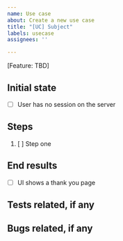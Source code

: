 ```yaml
---
name: Use case
about: Create a new use case
title: "[UC] Subject"
labels: usecase
assignees: ''

---
```

[Feature: TBD]

## Initial state

* [ ]  User has no session on the server

## Steps

1. [ ] Step one

## End results

* [ ] UI shows a thank you page

## Tests related, if any

## Bugs related, if any
